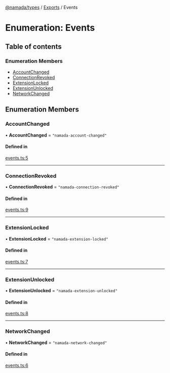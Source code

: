 [@namada/types](../README.md) / [Exports](../modules.md) / Events

# Enumeration: Events

## Table of contents

### Enumeration Members

- [AccountChanged](Events.md#accountchanged)
- [ConnectionRevoked](Events.md#connectionrevoked)
- [ExtensionLocked](Events.md#extensionlocked)
- [ExtensionUnlocked](Events.md#extensionunlocked)
- [NetworkChanged](Events.md#networkchanged)

## Enumeration Members

### AccountChanged

• **AccountChanged** = ``"namada-account-changed"``

#### Defined in

[events.ts:5](https://github.com/anoma/namada-interface/blob/b680393907f6826b1f65414a3a8402ca83227a37/packages/types/src/events.ts#L5)

___

### ConnectionRevoked

• **ConnectionRevoked** = ``"namada-connection-revoked"``

#### Defined in

[events.ts:9](https://github.com/anoma/namada-interface/blob/b680393907f6826b1f65414a3a8402ca83227a37/packages/types/src/events.ts#L9)

___

### ExtensionLocked

• **ExtensionLocked** = ``"namada-extension-locked"``

#### Defined in

[events.ts:7](https://github.com/anoma/namada-interface/blob/b680393907f6826b1f65414a3a8402ca83227a37/packages/types/src/events.ts#L7)

___

### ExtensionUnlocked

• **ExtensionUnlocked** = ``"namada-extension-unlocked"``

#### Defined in

[events.ts:8](https://github.com/anoma/namada-interface/blob/b680393907f6826b1f65414a3a8402ca83227a37/packages/types/src/events.ts#L8)

___

### NetworkChanged

• **NetworkChanged** = ``"namada-network-changed"``

#### Defined in

[events.ts:6](https://github.com/anoma/namada-interface/blob/b680393907f6826b1f65414a3a8402ca83227a37/packages/types/src/events.ts#L6)
